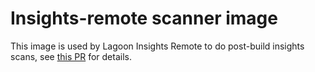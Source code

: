 # Insights-remote scanner image

This image is used by Lagoon Insights Remote to do post-build insights scans, see [this PR](https://github.com/uselagoon/insights-remote/pull/43) for details.